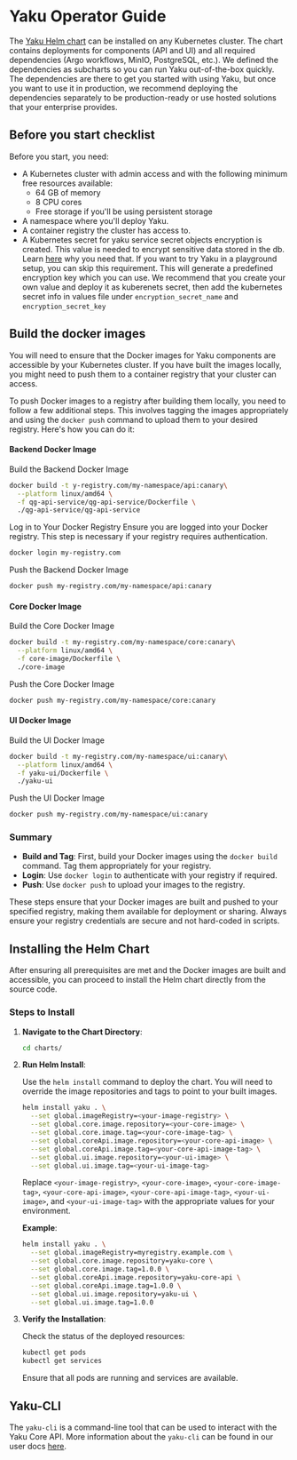 <!--
SPDX-FileCopyrightText: 2024 grow platform GmbH

SPDX-License-Identifier: MIT
-->

# Yaku Operator Guide

The [Yaku Helm chart](../chart) can be installed on any Kubernetes cluster.
The chart contains deployments for components (API and UI) and all required dependencies (Argo workflows, MinIO,
PostgreSQL, etc.).
We defined the dependencies as subcharts so you can run Yaku out-of-the-box quickly. The dependencies are there to get
you started with using Yaku, but once you want to use it in production, we recommend deploying the dependencies
separately to be production-ready or use hosted solutions that your enterprise provides.

## Before you start checklist

Before you start, you need:

- A Kubernetes cluster with admin access and with the following minimum free resources available:
    - 64 GB of memory
    - 8 CPU cores
    - Free storage if you'll be using persistent storage
- A namespace where you'll deploy Yaku.
- A container registry the cluster has access to.
- A Kubernetes secret for yaku service secret objects encryption is created. This value is needed to encrypt sensitive
  data stored in the db. Learn [here](./core-api.md#encryption-keys) why you need that. If you want to try
  Yaku in a playground setup, you can skip this requirement. This will generate a predefined encryption key which you
  can use. We recommend that you create your own value and deploy it as kuberenets secret, then add the kubernetes
  secret info in values file under `encryption_secret_name` and `encryption_secret_key`

## Build the docker images

You will need to ensure that the Docker images for Yaku components are accessible by your Kubernetes cluster. If you
have built the images locally, you might need to push them to a container registry that your cluster can access.

To push Docker images to a registry after building them locally, you need to follow a few additional steps. This
involves tagging the images appropriately and using the `docker push` command to upload them to your desired registry.
Here's how you can do it:

#### Backend Docker Image

Build the Backend Docker Image

   ```bash
   docker build -t y-registry.com/my-namespace/api:canary\
     --platform linux/amd64 \
     -f qg-api-service/qg-api-service/Dockerfile \
     ./qg-api-service/qg-api-service
   ```

Log in to Your Docker Registry
Ensure you are logged into your Docker registry. This step is necessary if your registry requires authentication.

   ```bash
   docker login my-registry.com
   ```

Push the Backend Docker Image

   ```bash
   docker push my-registry.com/my-namespace/api:canary
   ```

#### Core Docker Image

Build the Core Docker Image

   ```bash
   docker build -t my-registry.com/my-namespace/core:canary\
     --platform linux/amd64 \
     -f core-image/Dockerfile \
     ./core-image
   ```

Push the Core Docker Image

   ```bash
   docker push my-registry.com/my-namespace/core:canary
   ```

#### UI Docker Image

Build the UI Docker Image

   ```bash
   docker build -t my-registry.com/my-namespace/ui:canary\
     --platform linux/amd64 \
     -f yaku-ui/Dockerfile \
     ./yaku-ui
   ```

Push the UI Docker Image

   ```bash
   docker push my-registry.com/my-namespace/ui:canary
   ```

### Summary

- **Build and Tag**: First, build your Docker images using the `docker build` command. Tag them appropriately for your
  registry.
- **Login**: Use `docker login` to authenticate with your registry if required.
- **Push**: Use `docker push` to upload your images to the registry.

These steps ensure that your Docker images are built and pushed to your specified registry, making them available for
deployment or sharing. Always ensure your registry credentials are secure and not hard-coded in scripts.

## Installing the Helm Chart

After ensuring all prerequisites are met and the Docker images are built and accessible, you can proceed to install the
Helm chart directly from the source code.

### Steps to Install

1. **Navigate to the Chart Directory**:

   ```bash
   cd charts/
   ```

2. **Run Helm Install**:

   Use the `helm install` command to deploy the chart. You will need to override the image repositories and tags to
   point to your built images.

   ```bash
   helm install yaku . \
     --set global.imageRegistry=<your-image-registry> \
     --set global.core.image.repository=<your-core-image> \
     --set global.core.image.tag=<your-core-image-tag> \
     --set global.coreApi.image.repository=<your-core-api-image> \
     --set global.coreApi.image.tag=<your-core-api-image-tag> \
     --set global.ui.image.repository=<your-ui-image> \
     --set global.ui.image.tag=<your-ui-image-tag>
   ```

   Replace `<your-image-registry>`, `<your-core-image>`, `<your-core-image-tag>`, `<your-core-api-image>`, `<your-core-api-image-tag>`, `<your-ui-image>`,
   and `<your-ui-image-tag>` with the appropriate values for your environment.

   **Example**:

   ```bash
   helm install yaku . \
     --set global.imageRegistry=myregistry.example.com \
     --set global.core.image.repository=yaku-core \
     --set global.core.image.tag=1.0.0 \
     --set global.coreApi.image.repository=yaku-core-api \
     --set global.coreApi.image.tag=1.0.0 \
     --set global.ui.image.repository=yaku-ui \
     --set global.ui.image.tag=1.0.0
   ```

3. **Verify the Installation**:

   Check the status of the deployed resources:

   ```bash
   kubectl get pods
   kubectl get services
   ```

   Ensure that all pods are running and services are available.

## Yaku-CLI

The `yaku-cli` is a command-line tool that can be used to interact with the Yaku Core API. More information about
the `yaku-cli` can be found in our user docs [here](https://b-s-f.github.io/yaku/cli/index.html#).
